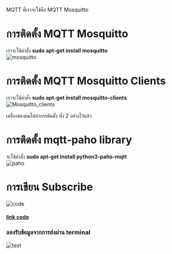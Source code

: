 MQTT ที่เราจะใช้คือ MQTT Mosquitto
# การติดตั้ง MQTT Mosquitto  
เราจะใช้คำสั่ง **sudo apt-get install mosquitto**  
![mosquitto](https://user-images.githubusercontent.com/46487715/110522590-a242a280-8143-11eb-8052-c636dcfb45c5.png)  
# การติดตั้ง MQTT Mosquitto Clients  
เราจะใช้คำสั่ง **sudo apt-get install mosquitto-clients**  
![Mosquitto_clients](https://user-images.githubusercontent.com/46487715/110522628-ac64a100-8143-11eb-95d8-a0a29a465206.png)  

เครื่องของผมได้ทำการติดตั้ง ทั้ง 2 อย่างไว้แล้ว  
# การติดตั้ง mqtt-paho library
จะใช้คำสั่ง **sudo apt-get install python3-paho-mqtt**  
![paho](https://user-images.githubusercontent.com/46487715/110525336-0d41a880-8147-11eb-9083-93fde063e4e5.png)  
# การเขียน Subscribe  
![code](https://user-images.githubusercontent.com/46487715/110526931-f7cd7e00-8148-11eb-9986-e8b2ddaa8eae.png) 
#### [link code](https://github.com/5A681/Blog_-/blob/main/mqtt_sub.py)
### ลองรับข้อมูลจากการส่งผ่าน terminal  
![test](https://user-images.githubusercontent.com/46487715/110526586-8c83ac00-8148-11eb-90bb-e99805759a62.png)
